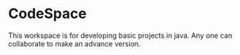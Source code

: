 # CodeSpace
This workspace is for developing basic projects in java. Any one can collaborate to make an advance version.

